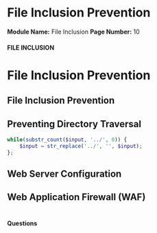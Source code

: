 <!--
 // Platform: Academy
// URL: https://academy.hackthebox.com/module/23/section/622
// Platform Version: V1
// Module ID: 23
// Module Name: File Inclusion
// Module Difficulty: Medium
// Section ID: 622
// Section Title: File Inclusion Prevention
// Page Title: Hack The Box - Academy
// Page Number: 10
-->

# File Inclusion Prevention

**Module Name:** File Inclusion **Page Number:** 10

#### 

#### FILE INCLUSION

# File Inclusion Prevention

## File Inclusion Prevention

## Preventing Directory Traversal

``` php
while(substr_count($input, '../', 0)) {
    $input = str_replace('../', '', $input);
};
```

## Web Server Configuration

## Web Application Firewall (WAF)

# 

# 

#### Questions

####